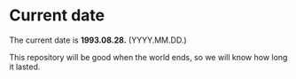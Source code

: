 # Current date

The current date is **1993.08.28.** (YYYY.MM.DD.)

This repository will be good when the world ends, so we will know how long it lasted.